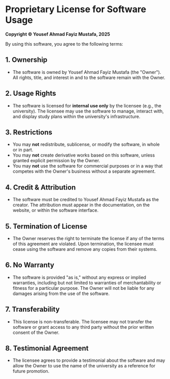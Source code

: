 # Proprietary License for Software Usage

**Copyright © Yousef Ahmad Fayiz Mustafa, 2025**

By using this software, you agree to the following terms:

## 1. Ownership

- The software is owned by Yousef Ahmad Fayiz Mustafa (the "Owner"). All rights, title, and interest in and to the software remain with the Owner.

## 2. Usage Rights

- The software is licensed for **internal use only** by the licensee (e.g., the university). The licensee may use the software to manage, interact with, and display study plans within the university's infrastructure.

## 3. Restrictions

- You may **not** redistribute, sublicense, or modify the software, in whole or in part.
- You may **not** create derivative works based on this software, unless granted explicit permission by the Owner.
- You may **not** use the software for commercial purposes or in a way that competes with the Owner's business without a separate agreement.

## 4. Credit & Attribution

- The software must be credited to Yousef Ahmad Fayiz Mustafa as the creator. The attribution must appear in the documentation, on the website, or within the software interface.

## 5. Termination of License

- The Owner reserves the right to terminate the license if any of the terms of this agreement are violated. Upon termination, the licensee must cease using the software and remove any copies from their systems.

## 6. No Warranty

- The software is provided "as is," without any express or implied warranties, including but not limited to warranties of merchantability or fitness for a particular purpose. The Owner will not be liable for any damages arising from the use of the software.

## 7. Transferability

- This license is non-transferable. The licensee may not transfer the software or grant access to any third party without the prior written consent of the Owner.

## 8. Testimonial Agreement

- The licensee agrees to provide a testimonial about the software and may allow the Owner to use the name of the university as a reference for future promotion.
